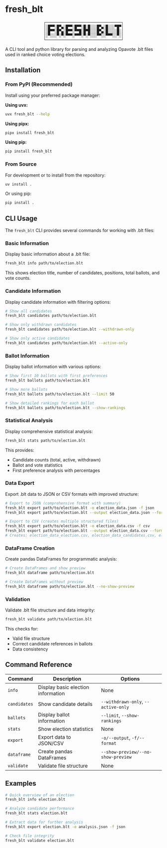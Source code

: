 # fresh_blt

<div align="center">

```
┌──────────────────────────────────┐
│░█▀▀░█▀▄░█▀▀░█▀▀░█░█░░░█▀▄░█░░░▀█▀│
│░█▀▀░█▀▄░█▀▀░▀▀█░█▀█░░░█▀▄░█░░░░█░│
│░▀░░░▀░▀░▀▀▀░▀▀▀░▀░▀░░░▀▀░░▀▀▀░░▀░│
└──────────────────────────────────┘
```

</div>

A CLI tool and python library for parsing and analyzing Opavote .blt files used in ranked choice voting elections.

## Installation

### From PyPI (Recommended)

Install using your preferred package manager:

**Using uvx:**
```bash
uvx fresh_blt --help
```

**Using pipx:**
```bash
pipx install fresh_blt
```

**Using pip:**
```bash
pip install fresh_blt
```

### From Source

For development or to install from the repository:

```bash
uv install .
```

Or using pip:
```bash
pip install .
```

## CLI Usage

The `fresh_blt` CLI provides several commands for working with .blt files:

### Basic Information

Display basic information about a .blt file:

```bash
fresh_blt info path/to/election.blt
```

This shows election title, number of candidates, positions, total ballots, and vote counts.

### Candidate Information

Display candidate information with filtering options:

```bash
# Show all candidates
fresh_blt candidates path/to/election.blt

# Show only withdrawn candidates
fresh_blt candidates path/to/election.blt --withdrawn-only

# Show only active candidates
fresh_blt candidates path/to/election.blt --active-only
```

### Ballot Information

Display ballot information with various options:

```bash
# Show first 10 ballots with first preferences
fresh_blt ballots path/to/election.blt

# Show more ballots
fresh_blt ballots path/to/election.blt --limit 50

# Show detailed rankings for each ballot
fresh_blt ballots path/to/election.blt --show-rankings
```

### Statistical Analysis

Display comprehensive statistical analysis:

```bash
fresh_blt stats path/to/election.blt
```

This provides:
- Candidate counts (total, active, withdrawn)
- Ballot and vote statistics
- First preference analysis with percentages

### Data Export

Export .blt data to JSON or CSV formats with improved structure:

```bash
# Export to JSON (comprehensive format with summary)
fresh_blt export path/to/election.blt -o election_data.json -f json
fresh_blt export path/to/election.blt --output election_data.json --format json

# Export to CSV (creates multiple structured files)
fresh_blt export path/to/election.blt -o election_data.csv -f csv
fresh_blt export path/to/election.blt --output election_data.csv --format csv
# Creates: election_data_election.csv, election_data_candidates.csv, election_data_ballots.csv
```

### DataFrame Creation

Create pandas DataFrames for programmatic analysis:

```bash
# Create DataFrames and show preview
fresh_blt dataframe path/to/election.blt

# Create DataFrames without preview
fresh_blt dataframe path/to/election.blt --no-show-preview
```

### Validation

Validate .blt file structure and data integrity:

```bash
fresh_blt validate path/to/election.blt
```

This checks for:
- Valid file structure
- Correct candidate references in ballots
- Data consistency

## Command Reference

| Command | Description | Options |
|---------|-------------|---------|
| `info` | Display basic election information | None |
| `candidates` | Show candidate details | `--withdrawn-only`, `--active-only` |
| `ballots` | Display ballot information | `--limit`, `--show-rankings` |
| `stats` | Show election statistics | None |
| `export` | Export data to JSON/CSV | `-o/--output`, `-f/--format` |
| `dataframe` | Create pandas DataFrames | `--show-preview/--no-show-preview` |
| `validate` | Validate file structure | None |

## Examples

```bash
# Quick overview of an election
fresh_blt info election.blt

# Analyze candidate performance
fresh_blt stats election.blt

# Extract data for further analysis
fresh_blt export election.blt -o analysis.json -f json

# Check file integrity
fresh_blt validate election.blt
```
